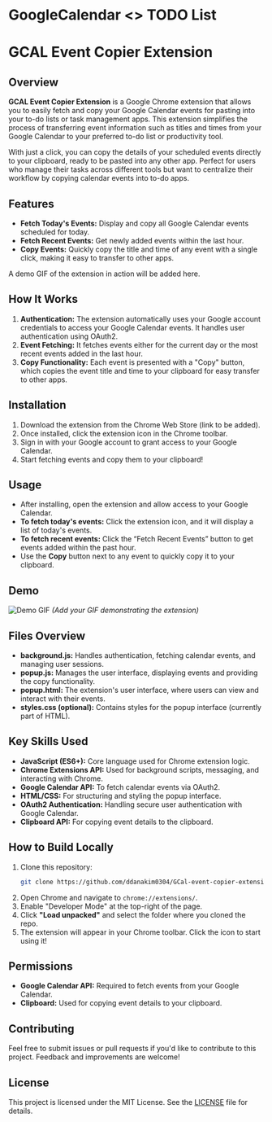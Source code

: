 # GoogleCalendar <> TODO List
# GCAL Event Copier Extension

## Overview
**GCAL Event Copier Extension** is a Google Chrome extension that allows you to easily fetch and copy your Google Calendar events for pasting into your to-do lists or task management apps. This extension simplifies the process of transferring event information such as titles and times from your Google Calendar to your preferred to-do list or productivity tool.

With just a click, you can copy the details of your scheduled events directly to your clipboard, ready to be pasted into any other app. Perfect for users who manage their tasks across different tools but want to centralize their workflow by copying calendar events into to-do apps.

## Features
- **Fetch Today's Events:** Display and copy all Google Calendar events scheduled for today.
- **Fetch Recent Events:** Get newly added events within the last hour.
- **Copy Events:** Quickly copy the title and time of any event with a single click, making it easy to transfer to other apps.

A demo GIF of the extension in action will be added here.

## How It Works
1. **Authentication:** The extension automatically uses your Google account credentials to access your Google Calendar events. It handles user authentication using OAuth2.
2. **Event Fetching:** It fetches events either for the current day or the most recent events added in the last hour.
3. **Copy Functionality:** Each event is presented with a "Copy" button, which copies the event title and time to your clipboard for easy transfer to other apps.
   
## Installation
1. Download the extension from the Chrome Web Store (link to be added).
2. Once installed, click the extension icon in the Chrome toolbar.
3. Sign in with your Google account to grant access to your Google Calendar.
4. Start fetching events and copy them to your clipboard!

## Usage
- After installing, open the extension and allow access to your Google Calendar.
- **To fetch today's events:** Click the extension icon, and it will display a list of today's events.
- **To fetch recent events:** Click the “Fetch Recent Events” button to get events added within the past hour.
- Use the **Copy** button next to any event to quickly copy it to your clipboard.

## Demo
![Demo GIF](demo.gif) _(Add your GIF demonstrating the extension)_

## Files Overview
- **background.js:** Handles authentication, fetching calendar events, and managing user sessions.
- **popup.js:** Manages the user interface, displaying events and providing the copy functionality.
- **popup.html:** The extension's user interface, where users can view and interact with their events.
- **styles.css (optional):** Contains styles for the popup interface (currently part of HTML).

## Key Skills Used
- **JavaScript (ES6+):** Core language used for Chrome extension logic.
- **Chrome Extensions API:** Used for background scripts, messaging, and interacting with Chrome.
- **Google Calendar API:** To fetch calendar events via OAuth2.
- **HTML/CSS:** For structuring and styling the popup interface.
- **OAuth2 Authentication:** Handling secure user authentication with Google Calendar.
- **Clipboard API:** For copying event details to the clipboard.

## How to Build Locally
1. Clone this repository:
    ```bash
    git clone https://github.com/ddanakim0304/GCal-event-copier-extension.git
    ```
2. Open Chrome and navigate to `chrome://extensions/`.
3. Enable "Developer Mode" at the top-right of the page.
4. Click **"Load unpacked"** and select the folder where you cloned the repo.
5. The extension will appear in your Chrome toolbar. Click the icon to start using it!

## Permissions
- **Google Calendar API:** Required to fetch events from your Google Calendar.
- **Clipboard:** Used for copying event details to your clipboard.

## Contributing
Feel free to submit issues or pull requests if you'd like to contribute to this project. Feedback and improvements are welcome!

## License
This project is licensed under the MIT License. See the [LICENSE](LICENSE) file for details.
